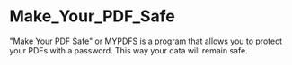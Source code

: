 # Make_Your_PDF_Safe
"Make Your PDF Safe" or MYPDFS is a program that allows you to protect your PDFs with a password. This way your data will remain safe.
